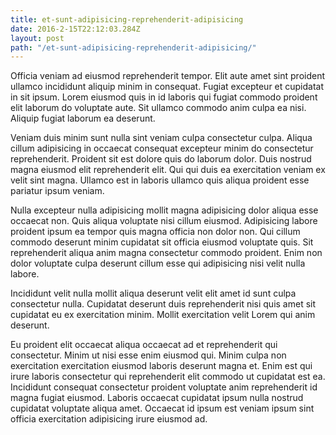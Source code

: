 ```yaml
---
title: et-sunt-adipisicing-reprehenderit-adipisicing
date: 2016-2-15T22:12:03.284Z
layout: post
path: "/et-sunt-adipisicing-reprehenderit-adipisicing/"
---
```


Officia veniam ad eiusmod reprehenderit tempor. Elit aute amet sint proident ullamco incididunt aliquip minim in consequat. Fugiat excepteur et cupidatat in sit ipsum. Lorem eiusmod quis in id laboris qui fugiat commodo proident elit laborum do voluptate aute. Sit ullamco commodo anim culpa ea nisi. Aliquip fugiat laborum ea deserunt.

Veniam duis minim sunt nulla sint veniam culpa consectetur culpa. Aliqua cillum adipisicing in occaecat consequat excepteur minim do consectetur reprehenderit. Proident sit est dolore quis do laborum dolor. Duis nostrud magna eiusmod elit reprehenderit elit. Qui qui duis ea exercitation veniam ex velit sint magna. Ullamco est in laboris ullamco quis aliqua proident esse pariatur ipsum veniam.

Nulla excepteur nulla adipisicing mollit magna adipisicing dolor aliqua esse occaecat non. Quis aliqua voluptate nisi cillum eiusmod. Adipisicing labore proident ipsum ea tempor quis magna officia non dolor non. Qui cillum commodo deserunt minim cupidatat sit officia eiusmod voluptate quis. Sit reprehenderit aliqua anim magna consectetur commodo proident. Enim non dolor voluptate culpa deserunt cillum esse qui adipisicing nisi velit nulla labore.

Incididunt velit nulla mollit aliqua deserunt velit elit amet id sunt culpa consectetur nulla. Cupidatat deserunt duis reprehenderit nisi quis amet sit cupidatat eu ex exercitation minim. Mollit exercitation velit Lorem qui anim deserunt.

Eu proident elit occaecat aliqua occaecat ad et reprehenderit qui consectetur. Minim ut nisi esse enim eiusmod qui. Minim culpa non exercitation exercitation eiusmod laboris deserunt magna et. Enim est qui irure laboris consectetur qui reprehenderit elit commodo ut cupidatat est ea. Incididunt consequat consectetur proident voluptate anim reprehenderit id magna fugiat eiusmod. Laboris occaecat cupidatat ipsum nulla nostrud cupidatat voluptate aliqua amet. Occaecat id ipsum est veniam ipsum sint officia exercitation adipisicing irure eiusmod ad.